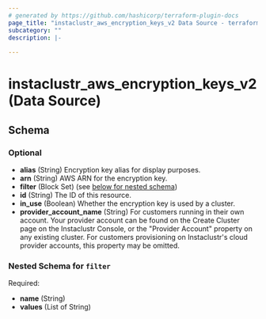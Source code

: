 ```yaml
---
# generated by https://github.com/hashicorp/terraform-plugin-docs
page_title: "instaclustr_aws_encryption_keys_v2 Data Source - terraform-provider-instaclustr"
subcategory: ""
description: |-
  
---
```


# instaclustr_aws_encryption_keys_v2 (Data Source)





<!-- schema generated by tfplugindocs -->
## Schema

### Optional

- **alias** (String) Encryption key alias for display purposes.
- **arn** (String) AWS ARN for the encryption key.
- **filter** (Block Set) (see [below for nested schema](#nestedblock--filter))
- **id** (String) The ID of this resource.
- **in_use** (Boolean) Whether the encryption key is used by a cluster.
- **provider_account_name** (String) For customers running in their own account. Your provider account can be found on the Create Cluster page on the Instaclustr Console, or the "Provider Account" property on any existing cluster. For customers provisioning on Instaclustr's cloud provider accounts, this property may be omitted.

<a id="nestedblock--filter"></a>
### Nested Schema for `filter`

Required:

- **name** (String)
- **values** (List of String)


